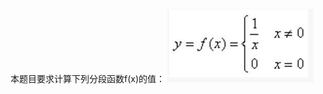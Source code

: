 本题目要求计算下列分段函数f(x)的值：
![题目](https://github.com/hablee/pythonLearning/blob/master/%E5%9B%BE%E7%89%87/%E9%A2%98%E7%9B%AE.JPG)


# 
